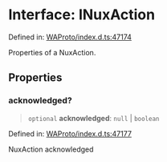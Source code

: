 # Interface: INuxAction

Defined in: [WAProto/index.d.ts:47174](https://github.com/Fokusdotid/bail/blob/8a30cf93a8ac726f06d1ad6578695812a8253e53/WAProto/index.d.ts#L47174)

Properties of a NuxAction.

## Properties

### acknowledged?

> `optional` **acknowledged**: `null` \| `boolean`

Defined in: [WAProto/index.d.ts:47177](https://github.com/Fokusdotid/bail/blob/8a30cf93a8ac726f06d1ad6578695812a8253e53/WAProto/index.d.ts#L47177)

NuxAction acknowledged
